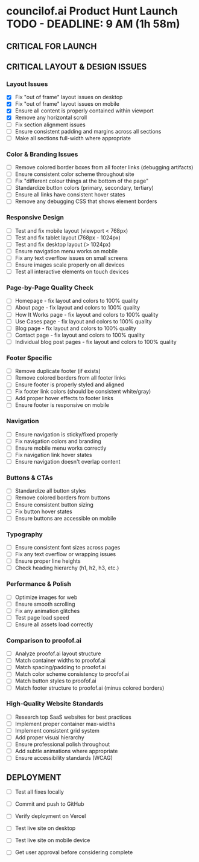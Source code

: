 # councilof.ai Product Hunt Launch TODO - DEADLINE: 9 AM (1h 58m)

## CRITICAL FOR LAUNCH

## CRITICAL LAYOUT & DESIGN ISSUES

### Layout Issues
- [x] Fix "out of frame" layout issues on desktop
- [x] Fix "out of frame" layout issues on mobile
- [x] Ensure all content is properly contained within viewport
- [x] Remove any horizontal scroll
- [ ] Fix section alignment issues
- [ ] Ensure consistent padding and margins across all sections
- [ ] Make all sections full-width where appropriate

### Color & Branding Issues
- [ ] Remove colored border boxes from all footer links (debugging artifacts)
- [ ] Ensure consistent color scheme throughout site
- [ ] Fix "different colour things at the bottom of the page"
- [ ] Standardize button colors (primary, secondary, tertiary)
- [ ] Ensure all links have consistent hover states
- [ ] Remove any debugging CSS that shows element borders

### Responsive Design
- [ ] Test and fix mobile layout (viewport < 768px)
- [ ] Test and fix tablet layout (768px - 1024px)
- [ ] Test and fix desktop layout (> 1024px)
- [ ] Ensure navigation menu works on mobile
- [ ] Fix any text overflow issues on small screens
- [ ] Ensure images scale properly on all devices
- [ ] Test all interactive elements on touch devices

### Page-by-Page Quality Check
- [ ] Homepage - fix layout and colors to 100% quality
- [ ] About page - fix layout and colors to 100% quality
- [ ] How It Works page - fix layout and colors to 100% quality
- [ ] Use Cases page - fix layout and colors to 100% quality
- [ ] Blog page - fix layout and colors to 100% quality
- [ ] Contact page - fix layout and colors to 100% quality
- [ ] Individual blog post pages - fix layout and colors to 100% quality

### Footer Specific
- [ ] Remove duplicate footer (if exists)
- [ ] Remove colored borders from all footer links
- [ ] Ensure footer is properly styled and aligned
- [ ] Fix footer link colors (should be consistent white/gray)
- [ ] Add proper hover effects to footer links
- [ ] Ensure footer is responsive on mobile

### Navigation
- [ ] Ensure navigation is sticky/fixed properly
- [ ] Fix navigation colors and branding
- [ ] Ensure mobile menu works correctly
- [ ] Fix navigation link hover states
- [ ] Ensure navigation doesn't overlap content

### Buttons & CTAs
- [ ] Standardize all button styles
- [ ] Remove colored borders from buttons
- [ ] Ensure consistent button sizing
- [ ] Fix button hover states
- [ ] Ensure buttons are accessible on mobile

### Typography
- [ ] Ensure consistent font sizes across pages
- [ ] Fix any text overflow or wrapping issues
- [ ] Ensure proper line heights
- [ ] Check heading hierarchy (h1, h2, h3, etc.)

### Performance & Polish
- [ ] Optimize images for web
- [ ] Ensure smooth scrolling
- [ ] Fix any animation glitches
- [ ] Test page load speed
- [ ] Ensure all assets load correctly

### Comparison to proofof.ai
- [ ] Analyze proofof.ai layout structure
- [ ] Match container widths to proofof.ai
- [ ] Match spacing/padding to proofof.ai
- [ ] Match color scheme consistency to proofof.ai
- [ ] Match button styles to proofof.ai
- [ ] Match footer structure to proofof.ai (minus colored borders)

### High-Quality Website Standards
- [ ] Research top SaaS websites for best practices
- [ ] Implement proper container max-widths
- [ ] Implement consistent grid system
- [ ] Add proper visual hierarchy
- [ ] Ensure professional polish throughout
- [ ] Add subtle animations where appropriate
- [ ] Ensure accessibility standards (WCAG)

## DEPLOYMENT
- [ ] Test all fixes locally
- [ ] Commit and push to GitHub
- [ ] Verify deployment on Vercel
- [ ] Test live site on desktop
- [ ] Test live site on mobile device
- [ ] Get user approval before considering complete

